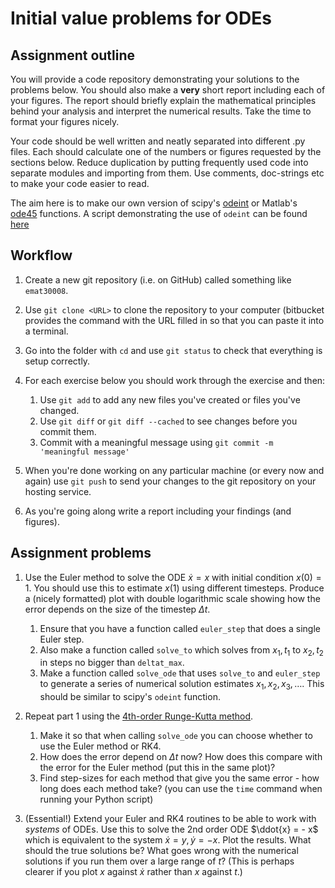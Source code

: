 # Initial value problems for ODEs

## Assignment outline

You will provide a code repository demonstrating your solutions to the
problems below. You should also make a **very** short report including each of
your figures. The report should briefly explain the mathematical principles
behind your analysis and interpret the numerical results. Take the time to
format your figures nicely.

Your code should be well written and neatly separated into different .py
files. Each should calculate one of the numbers or figures requested by the
sections below. Reduce duplication by putting frequently used code into
separate modules and importing from them. Use comments, doc-strings etc to
make your code easier to read.

The aim here is to make our own version of scipy's [odeint][] or Matlab's
[ode45][] functions. A script demonstrating the use of `odeint` can be found
[here](solveode.py)

[odeint]: https://docs.scipy.org/doc/scipy/reference/generated/scipy.integrate.odeint.html
[ode45]: https://uk.mathworks.com/help/matlab/ref/ode45.html


## Workflow

1. Create a new git repository (i.e. on GitHub) called something like
   `emat30008`.

2. Use `git clone <URL>` to clone the repository to your computer (bitbucket
   provides the command with the URL filled in so that you can paste it into a
   terminal.

3. Go into the folder with `cd` and use `git status` to check that everything
   is setup correctly.

4. For each exercise below you should work through the exercise and then:
   1. Use `git add` to add any new files you've created or files you've
      changed.
   2. Use `git diff` or `git diff --cached` to see changes before you commit
      them.
   3. Commit with a meaningful message using `git commit -m 'meaningful message'`

5. When you're done working on any particular machine (or every now and again)
   use `git push` to send your changes to the git repository on your hosting
   service.

6. As you're going along write a report including your findings (and figures).

## Assignment problems

1. Use the Euler method to solve the ODE $\dot{x} = x$ with initial
   condition $x(0) = 1$. You should use this to estimate $x(1)$ using
   different timesteps. Produce a (nicely formatted) plot with double
   logarithmic scale showing how the error depends on the size of the timestep
   $\Delta t$.

   1. Ensure that you have a function called `euler_step` that does a single Euler step.
   1. Also make a function called `solve_to` which solves from $x_1,t_1$ to $x_2,t_2$
      in steps no bigger than `deltat_max`.
   1. Make a function called `solve_ode` that uses `solve_to` and `euler_step`
      to generate a series of numerical solution estimates $x_1,x_2,x_3,\dots$.
      This should be similar to scipy's `odeint` function.

2. Repeat part 1 using the [4th-order Runge-Kutta
   method](https://en.wikipedia.org/wiki/Runge%E2%80%93Kutta_methods#The_Runge.E2.80.93Kutta_method).
   1. Make it so that when calling `solve_ode` you can choose whether to use the Euler
      method or RK4.
   1. How does the error depend on $\Delta t$ now? How does this compare
      with the error for the Euler method (put this in the same plot)?
   1. Find step-sizes for each method that give you the same error - how long
      does each method take? (you can use the `time` command when running your
      Python script)

3. (Essential!) Extend your Euler and RK4 routines to be able to work with
   *systems* of ODEs. Use this to solve the 2nd order ODE $\ddot{x} = - x$
   which is equivalent to the system $\dot{x} = y, \dot{y} = -x$. Plot the
   results. What should the true solutions be? What goes wrong with the
   numerical solutions if you run them over a large range of $t$? (This is
   perhaps clearer if you plot $x$ against $\dot{x}$ rather than $x$ against
   $t$.)
